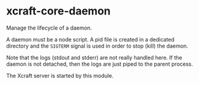 
# xcraft-core-daemon

Manage the lifecycle of a daemon.

A daemon must be a node script. A pid file is created in a dedicated directory
and the `SIGTERM` signal is used in order to stop (kill) the daemon.

Note that the logs (stdout and stderr) are not really handled here. If the
daemon is not detached, then the logs are just piped to the parent process.

The Xcraft server is started by this module.
